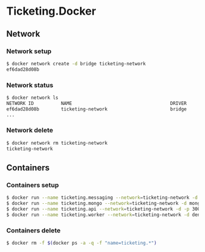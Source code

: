 # Ticketing.Docker

## Network

### Network setup

```bash
$ docker network create -d bridge ticketing-network
ef6dad28d08b
```

### Network status

```bash
$ docker network ls
NETWORK ID          NAME                                    DRIVER              SCOPE
ef6dad28d08b        ticketing-network                       bridge              local
...
```

### Network delete

```bash
$ docker network rm ticketing-network
ticketing-network
```

## Containers

### Containers setup

```bash
$ docker run --name ticketing.messaging --network=ticketing-network -d rabbitmq:3-management
$ docker run --name ticketing.mongo --network=ticketing-network -d mongo
$ docker run --name ticketing.api --network=ticketing-network -d -p 3000:80 denhamparry/ticketing.api
$ docker run --name ticketing.worker --network=ticketing-network -d denhamparry/ticketing.worker:latest
```

### Containers delete

```bash
$ docker rm -f $(docker ps -a -q -f "name=ticketing.*")
```